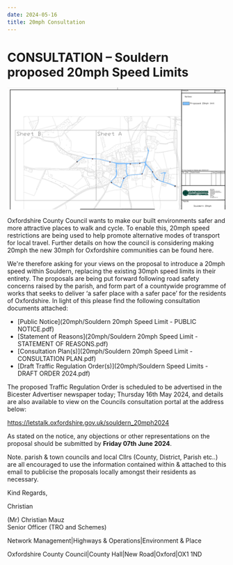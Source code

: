 ```yaml
---
date: 2024-05-16
title: 20mph Consultation
---
```


# CONSULTATION – Souldern proposed 20mph Speed Limits

![map](20mph/20mph.png)

Oxfordshire County Council wants to make our built environments safer
and more attractive places to walk and cycle. To enable this, 20mph
speed restrictions are being used to help promote alternative modes of
transport for local travel. Further details on how the council is
considering making 20mph the new 30mph for Oxfordshire communities can
be found here.

 

We're therefore asking for your views on the proposal to introduce a
20mph speed within Souldern, replacing the existing 30mph speed limits
in their entirety. The proposals are being put forward following road
safety concerns raised by the parish, and form part of a countywide
programme of works that seeks to deliver ‘a safer place with a safer
pace’ for the residents of Oxfordshire. In light of this please find
the following consultation documents attached:

 

 * [Public Notice](20mph/Souldern 20mph Speed Limit - PUBLIC NOTICE.pdf)
 * [Statement of Reasons](20mph/Souldern 20mph Speed Limit - STATEMENT OF REASONS.pdf)
 * [Consultation Plan(s)](20mph/Souldern 20mph Speed Limit - CONSULTATION PLAN.pdf)
 * [Draft Traffic Regulation Order(s)](20mph/Souldern Speed Limits - DRAFT ORDER 2024.pdf)

 

The proposed Traffic Regulation Order is scheduled to be advertised in
the Bicester Advertiser newspaper today; Thursday 16th May 2024, and
details are also available to view on the Councils consultation portal
at the address below:

 

<https://letstalk.oxfordshire.gov.uk/souldern_20mph2024>

 

As stated on the notice, any objections or other representations on
the proposal should be submitted by **Friday 07th June 2024**.

 

Note. parish & town councils and local Cllrs (County, District, Parish
etc..) are all encouraged to use the information contained within &
attached to this email to publicise the proposals locally amongst
their residents as necessary.

 

Kind Regards,

 

Christian

(Mr) Christian Mauz  
Senior Officer (TRO and Schemes)

Network Management|Highways & Operations|Environment & Place

Oxfordshire County Council|County Hall|New Road|Oxford|OX1 1ND

